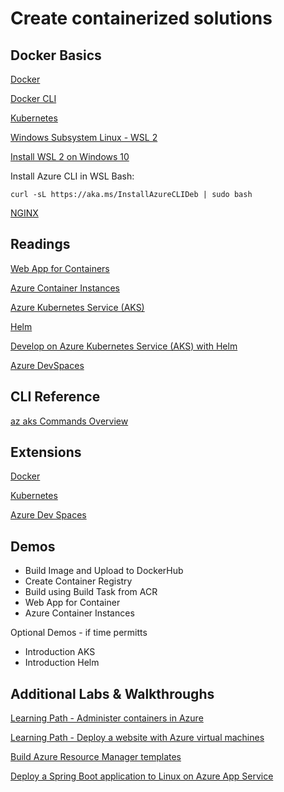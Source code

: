 # Create containerized solutions

## Docker Basics

[Docker](https://www.docker.com/products/docker-desktop)

[Docker CLI](https://docs.docker.com/engine/reference/commandline/cli/)

[Kubernetes](https://kubernetes.io/de/)

[Windows Subsystem Linux - WSL 2](https://docs.microsoft.com/en-us/windows/wsl/wsl2-about)

[Install WSL 2 on Windows 10](https://pureinfotech.com/install-windows-subsystem-linux-2-windows-10/)

Install Azure CLI in WSL Bash:

```
curl -sL https://aka.ms/InstallAzureCLIDeb | sudo bash
```

[NGINX](https://www.nginx.com/)

## Readings

[Web App for Containers](https://docs.microsoft.com/en-us/azure/app-service/containers/)

[Azure Container Instances](https://docs.microsoft.com/en-us/azure/container-instances/)

[Azure Kubernetes Service (AKS)](https://docs.microsoft.com/en-us/azure/aks/)

[Helm](https://helm.sh/)

[Develop on Azure Kubernetes Service (AKS) with Helm](https://docs.microsoft.com/en-us/azure/aks/quickstart-helm)

[Azure DevSpaces](https://docs.microsoft.com/en-us/azure/dev-spaces/)

## CLI Reference

[az aks Commands Overview](https://docs.microsoft.com/en-us/cli/azure/aks?view=azure-cli-latest)

## Extensions

[Docker](https://marketplace.visualstudio.com/items?itemName=ms-azuretools.vscode-docker)

[Kubernetes](https://marketplace.visualstudio.com/items?itemName=ms-kubernetes-tools.vscode-kubernetes-tools)

[Azure Dev Spaces](https://marketplace.visualstudio.com/items?itemName=azuredevspaces.azds)

## Demos

- Build Image and Upload to DockerHub
- Create Container Registry
- Build using Build Task from ACR
- Web App for Container
- Azure Container Instances

Optional Demos - if time permitts

- Introduction AKS
- Introduction Helm

## Additional Labs & Walkthroughs

[Learning Path - Administer containers in Azure](https://docs.microsoft.com/en-us/learn/paths/administer-containers-in-azure/)

[Learning Path - Deploy a website with Azure virtual machines](https://docs.microsoft.com/en-us/learn/paths/deploy-a-website-with-azure-virtual-machines/)

[Build Azure Resource Manager templates](https://docs.microsoft.com/en-us/learn/modules/build-azure-vm-templates/)

[Deploy a Spring Boot application to Linux on Azure App Service](https://docs.microsoft.com/en-us/azure/developer/java/spring-framework/deploy-spring-boot-java-app-on-linux)
